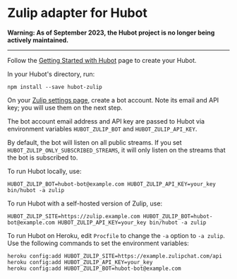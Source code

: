 # Zulip adapter for Hubot

**Warning: As of September 2023, the Hubot project is no longer being actively maintained.**

---

Follow the [Getting Started with Hubot](https://hubot.github.com/docs/) page to create your Hubot.

In your Hubot's directory, run:

	npm install --save hubot-zulip

On your [Zulip settings page](https://zulip.com/#settings), create a bot account. Note its email and API key; you will use them on the next step.

The bot account email address and API key are passed to Hubot via environment variables `HUBOT_ZULIP_BOT` and `HUBOT_ZULIP_API_KEY`.

By default, the bot will listen on all public streams. If you set 
`HUBOT_ZULIP_ONLY_SUBSCRIBED_STREAMS`, it will only listen on the
streams that the bot is subscribed to.

To run Hubot locally, use:

	HUBOT_ZULIP_BOT=hubot-bot@example.com HUBOT_ZULIP_API_KEY=your_key bin/hubot -a zulip

To run Hubot with a self-hosted version of Zulip, use:

	HUBOT_ZULIP_SITE=https://zulip.example.com HUBOT_ZULIP_BOT=hubot-bot@example.com HUBOT_ZULIP_API_KEY=your_key bin/hubot -a zulip

To run Hubot on Heroku, edit `Procfile` to change the `-a` option to `-a zulip`. Use the following commands to set the environment variables:

	heroku config:add HUBOT_ZULIP_SITE=https://example.zulipchat.com/api
	heroku config:add HUBOT_ZULIP_API_KEY=your_key
	heroku config:add HUBOT_ZULIP_BOT=hubot-bot@example.com
